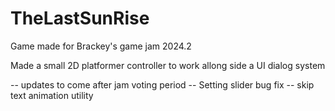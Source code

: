 # TheLastSunRise
Game made for Brackey's game jam 2024.2

Made a small 2D platformer controller to work allong side a UI dialog system

-- updates to come after jam voting period
-- Setting slider bug fix
-- skip text animation utility 
